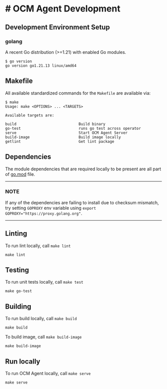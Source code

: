# # OCM Agent Development

## Development Environment Setup

### golang

A recent Go distribution (>=1.21) with enabled Go modules.

```shell
$ go version
go version go1.21.13 linux/amd64
```

## Makefile

All available standardized commands for the `Makefile` are available via:

```shell
$ make
Usage: make <OPTIONS> ... <TARGETS>

Available targets are:

build                            Build binary
go-test                          runs go test across operator
serve                            Start OCM Agent Server
build-image                      Build image locally
getlint                          Get lint package
```

## Dependencies

The module dependencies that are required locally to be present are all part of [go.mod](https://github.com/openshift/ocm-agent/blob/master/go.mod) file.

---

### NOTE

If any of the dependencies are failing to install due to checksum mismatch, try setting `GOPROXY` env variable using `export GOPROXY="https://proxy.golang.org"`.

---

## Linting

To run lint locally, call `make lint`

```shell
make lint
```

## Testing

To run unit tests locally, call `make test`

```shell
make go-test
```

## Building

To run build locally, call `make build`

```shell
make build
```

To build image, call `make build-image`

```shell
make build-image 
```

## Run locally

To run OCM Agent locally, call `make serve`

```shell
make serve
```
